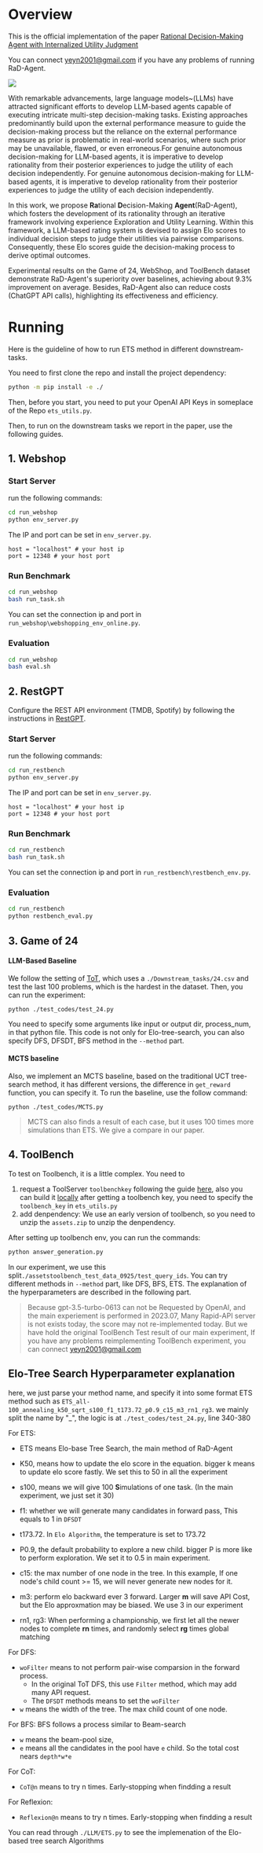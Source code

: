 # Overview

This is the official implementation of the paper [Rational Decision-Making Agent with Internalized Utility Judgment](https://arxiv.org/abs/2308.12519)

You can connect yeyn2001@gmail.com if you have any problems of running RaD-Agent.

<img src="./images/ets.png">

With remarkable advancements, large language models~(LLMs) have attracted significant efforts to develop LLM-based agents capable of executing intricate multi-step decision-making tasks. Existing approaches predominantly build upon the external performance measure to guide the decision-making process but the reliance on the external performance measure as prior is problematic in real-world scenarios, where such prior may be unavailable, flawed, or even erroneous.For genuine autonomous decision-making for LLM-based agents, it is imperative to develop rationality from their posterior experiences to judge the utility of each decision independently. For genuine autonomous decision-making for LLM-based agents, it is imperative to develop rationality from their posterior experiences to judge the utility of each decision independently.

In this work, we propose **Ra**tional **D**ecision-Making **Agent**(RaD-Agent), which fosters the development of its rationality through an iterative framework involving experience Exploration and Utility Learning. Within this framework, a LLM-based rating system is devised to assign Elo scores to individual decision steps to judge their utilities via pairwise comparisons.  Consequently, these Elo scores guide the decision-making process to derive optimal outcomes.

Experimental results on the Game of 24, WebShop, and ToolBench dataset demonstrate RaD-Agent's superiority over baselines, achieving about 9.3% improvement on average. Besides, RaD-Agent  also can reduce costs (ChatGPT API calls), highlighting its effectiveness and efficiency. 

# Running

Here is the guideline of how to run ETS method in different downstream-tasks.

You need to first clone the repo and install the project dependency:

```bash
python -m pip install -e ./
```

Then, before you start, you need to put your OpenAI API Keys in someplace of the Repo `ets_utils.py`. 



Then, to run on the downstream tasks we report in the paper, use the following guides.

## 1. Webshop

### Start Server

run the following commands:

```bash
cd run_webshop
python env_server.py
```

The IP and port can be set in `env_server.py`.

```
host = "localhost" # your host ip
port = 12348 # your host port
```

### Run Benchmark

```bash
cd run_webshop
bash run_task.sh
```

You can set the connection ip and port in `run_webshop\webshopping_env_online.py`.

### Evaluation

```bash
cd run_webshop
bash eval.sh
```



## 2. RestGPT

Configure the REST API environment (TMDB, Spotify) by following the instructions in [RestGPT](https://github.com/Yifan-Song793/RestGPT).

### Start Server

run the following commands:

```bash
cd run_restbench
python env_server.py
```

The IP and port can be set in `env_server.py`.

```
host = "localhost" # your host ip
port = 12348 # your host port
```

### Run Benchmark

```bash
cd run_restbench
bash run_task.sh
```

You can set the connection ip and port in `run_restbench\restbench_env.py`.

### Evaluation

```bash
cd run_restbench
python restbench_eval.py
```



## 3. Game of 24

#### LLM-Based Baseline

We follow the setting of [ToT](https://arxiv.org/abs/2305.10601), which uses a `./Downstream_tasks/24.csv` and test the last 100 problems, which is the hardest in the dataset. Then, you can run the experiment:

```
python ./test_codes/test_24.py
```

You need to specify some arguments like input or output dir, process_num, in that python file. This code is not only for Elo-tree-search, you can also specify DFS, DFSDT, BFS method in the `--method` part.

#### MCTS baseline

Also, we implement an MCTS baseline, based on the traditional UCT tree-search method, it has different versions, the difference in `get_reward` function, you can specify it. To run the baseline, use the follow command:

```
python ./test_codes/MCTS.py
```

> MCTS can also finds a result of each case, but it uses 100 times more simulations than ETS. We give a compare in our paper.

## 4. ToolBench

To test on Toolbench, it is a little complex. You need to 

1. request a ToolServer `toolbenchkey` following the guide [here](https://github.com/OpenBMB/ToolBench), also you can build it [locally](https://drive.google.com/file/u/0/d/1JdbHkL2D8as1docfHyfLWhrhlSP9rZhf/view?usp=sharing&pli=1) after getting a toolbench key, you need to specify the `toolbench_key` in `ets_utils.py`
2. add denpendency: We use an early version of toolbench, so you need to unzip the `assets.zip` to unzip the denpendency.

After setting up toolbench env, you can run the commands: 

```bash
python answer_generation.py
```

In our experiment, we use this split```./assetstoolbench_test_data_0925/test_query_ids```.  You can try different methods in `--method` part, like DFS, BFS, ETS. The explanation of the hyperparameters are described in the following part.

> Because gpt-3.5-turbo-0613 can not be Requested by OpenAI, and the main experiement is performed in 2023.07, Many Rapid-API server is not exists today, the score may not re-implemented today. But we have hold the original ToolBench Test result of our main experiment, If you have any problems reimplementing ToolBench experiment,  you can connect yeyn2001@gmail.com

## Elo-Tree Search Hyperparameter explanation

here, we just parse your method name, and specify it into some format ETS method such as `ETS_all-100_annealing_k50_sqrt_s100_f1_t173.72_p0.9_c15_m3_rn1_rg3`. we mainly split the name by "_", the logic is at `./test_codes/test_24.py`, line 340-380

For ETS: 

- ETS means Elo-base Tree Search, the main method of RaD-Agent
- K50, means how to update the elo score in the equation. bigger k means to update elo score fastly. We set this to 50 in all the experiment
- s100, means we will give 100 **S**imulations of one task. (In the main experiment, we just set it 30)
- f1: whether we will generate many candidates in forward pass, This equals to 1 in `DFSDT`
- t173.72. In `Elo Algorithm`, the temperature is set to 173.72

- P0.9, the default probability to explore a new child. bigger P is more like to perform exploration. We set it to 0.5 in main experiment.
- c15: the max number of one node in the tree. In this example, If one node's child count >= 15, we will never generate new nodes for it.
- m3: perform elo backward ever 3 forward. Larger **m** will save API Cost, but the Elo approxmation may be biased. We use 3 in our experiment
- rn1, rg3: When performing a championship, we first let all the newer nodes to complete **rn** times, and randomly select **rg** times global matching

For DFS:

- `woFilter` means to not perform pair-wise comparsion in the forward process. 
  - In the original ToT DFS, this use `Filter` method, which may add many API request.
  - The `DFSDT` methods means to set the `woFilter`
- `w` means the width of the tree. The max child count of one node.

For BFS: BFS follows a process similar to Beam-search

- `w` means the beam-pool size, 
- `e` means all the candidates in the pool have `e` child. So the total cost nears `depth*w*e`  

For CoT:

- `CoT@n` means to try n times. Early-stopping when findding a result

For Reflexion:

- `Reflexion@n` means to try n times. Early-stopping when findding a result

You can read through `./LLM/ETS.py` to see the implemenation of the Elo-based tree search Algorithms
